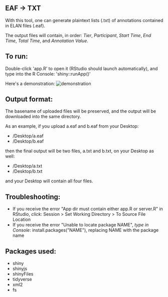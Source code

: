 ## EAF → TXT

With this tool, one can generate plaintext lists (.txt) of annotations contained in ELAN files (.eaf).

The output files will contain, in order: *Tier*, *Participant*, *Start Time*, *End Time*, *Total Time*, and *Annotation Value*.

## To run:
Double-click 'app.R' to open it (RStudio should launch automatically), and type into the R Console: 'shiny::runApp()'

Here's a demonstration:
![demonstration](demonstration.gif)

## Output format:
The basename of uploaded files will be preserved, and the output will be downloaded into the same directory.

As an example, if you upload a.eaf and b.eaf from your Desktop:
- /Desktop/a.eaf
- /Desktop/b.eaf

then the final output will be two files, a.txt and b.txt, on your Desktop as well:
- /Desktop/a.txt
- /Desktop/b.txt

and your Desktop will contain all four files.

## Troubleshooting:
- If you receive the error "App dir must contain either app.R or server.R" in RStudio, *click*: Session > Set Working Directory > To Source File Location
- If you receive the error "Unable to locate package NAME", *type in Console*: install.packages("NAME"), replacing NAME with the package name

## Packages used:
- shiny
- shinyjs
- shinyFiles
- tidyverse
- xml2
- fs
